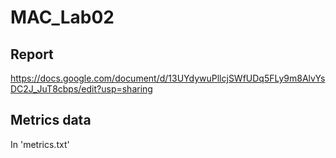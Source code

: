 # MAC_Lab02

## Report
https://docs.google.com/document/d/13UYdywuPllcjSWfUDq5FLy9m8AlvYsDC2J_JuT8cbps/edit?usp=sharing
## Metrics data
In 'metrics.txt'
